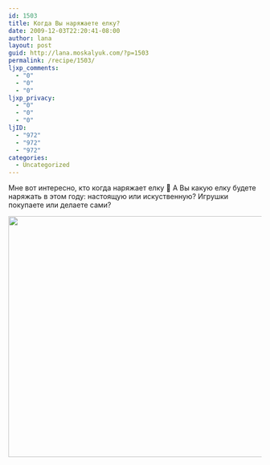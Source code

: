 ```yaml
---
id: 1503
title: Когда Вы наряжаете елку?
date: 2009-12-03T22:20:41-08:00
author: lana
layout: post
guid: http://lana.moskalyuk.com/?p=1503
permalink: /recipe/1503/
ljxp_comments:
  - "0"
  - "0"
  - "0"
ljxp_privacy:
  - "0"
  - "0"
  - "0"
ljID:
  - "972"
  - "972"
  - "972"
categories:
  - Uncategorized
---
```

Мне вот интересно, кто когда наряжает елку 🙂 А Вы какую елку будете наряжать в этом году: настоящую или искуственную? Игрушки покупаете или делаете сами?

<img loading="lazy" class="alignnone" title="Xmas" src="http://www.softpicks.net/screenshots/Free-Xmas-Holidays-Screensaver.jpg" alt="" width="640" height="480" />